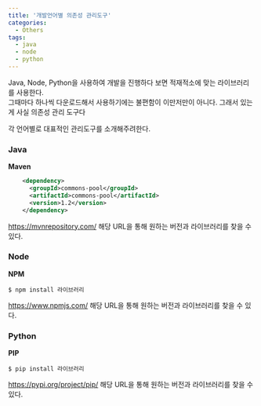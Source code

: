 ```yaml
---
title: '개발언어별 의존성 관리도구'
categories:
  - Others
tags:
  - java
  - node
  - python
---
```


Java, Node, Python을 사용하여 개발을 진행하다 보면 적재적소에 맞는 라이브러리를 사용한다.<br>
그때마다 하나씩 다운로드해서 사용하기에는 불편함이 이만저만이 아니다. 그래서 있는 게 사실 의존성 관리 도구다<br>

각 언어별로 대표적인 관리도구를 소개해주려한다.

### Java

**Maven**

```xml
    <dependency>
      <groupId>commons-pool</groupId>
      <artifactId>commons-pool</artifactId>
      <version>1.2</version>
    </dependency>
```

<https://mvnrepository.com/> 해당 URL을 통해 원하는 버전과 라이브러리를 찾을 수 있다.

### Node

**NPM**

```shell
$ npm install 라이브러리
```

<https://www.npmjs.com/> 해당 URL을 통해 원하는 버전과 라이브러리를 찾을 수 있다.

### Python

**PIP**

```shell
$ pip install 라이브러리
```

<https://pypi.org/project/pip/> 해당 URL을 통해 원하는 버전과 라이브러리를 찾을 수 있다.
